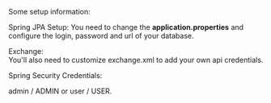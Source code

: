 Some setup information:

Spring JPA Setup:
You need to change the **application.properties** and configure the login, password and url of your database. 
  
Exchange:  
You'll also need to customize exchange.xml to add your own api credentials.

Spring Security Credentials:

admin / ADMIN or user / USER.
